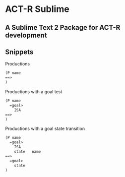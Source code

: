 ACT-R Sublime
============
A Sublime Text 2 Package for ACT-R development
---
Snippets
---
Productions
```lisp
(P name
==>
)
```
Productions with a goal test
```lisp
(P name
  =goal>
    ISA
==>
)
```
Productions with a goal state transition
```lisp
(P name
  =goal>
    ISA
    state   name
==>
  =goal>
    state
)
```
